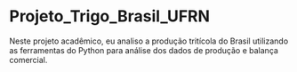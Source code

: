 # Projeto_Trigo_Brasil_UFRN
Neste projeto acadêmico, eu analiso a produção tritícola do Brasil utilizando as ferramentas do Python para análise dos dados de produção e balança comercial.
